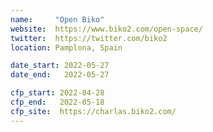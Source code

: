 ```yaml
---
name:     "Open Biko"
website:  https://www.biko2.com/open-space/
twitter:  https://twitter.com/biko2
location: Pamplona, Spain

date_start: 2022-05-27
date_end:   2022-05-27

cfp_start: 2022-04-28
cfp_end:   2022-05-18
cfp_site:  https://charlas.biko2.com/
---
```

